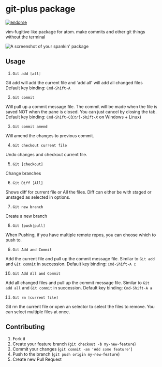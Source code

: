 # git-plus package

[![endorse](https://api.coderwall.com/akonwi/endorsecount.png)](https://coderwall.com/akonwi)

vim-fugitive like package for atom. make commits and other git things without the terminal

![A screenshot of your spankin' package](https://raw.githubusercontent.com/akonwi/git-plus/master/commit.gif)

## Usage
1. `Git add [all]`

  Git add will add the current file and 'add all' will add all changed files
  Default key binding: `Cmd-Shift-A`

2. `Git commit`

  Will pull up a commit message file. The commit will be made when the file is saved NOT when the pane is closed. You can just cancel by closing the tab.
  Default key binding: `Cmd-Shift-C`(*`Ctrl-Shift-X`* on Windows + Linux)

3. `Git commit amend`

  Will amend the changes to previous commit.

4. `Git checkout current file`

  Undo changes and checkout current file.

5. `Git [checkout]`

  Change branches

6. `Git Diff [All]`

  Shows diff for current file or All the files. Diff can either be with staged or unstaged as selected in options.

7. `Git new branch`

  Create a new branch

8. `Git [push|pull]`

  When Pushing, if you have multiple remote repos, you can choose which to push to.

9. `Git Add and Commit`

  Add the current file and pull up the commit message file. Similar to `Git add` and `Git commit` in succession.
  Default key binding: `Cmd-Shift-A c`

10. `Git Add All and Commit`

  Add all changed files and pull up the commit message file. Similar to `Git add all` and `Git commit` in succession.
  Default key binding: `Cmd-Shift-A a`

11. `Git rm [current file]`

  Git rm the current file or open an selector to select the files to remove. You can select multiple files at once.

## Contributing

1. Fork it
2. Create your feature branch (`git checkout -b my-new-feature`)
3. Commit your changes (`git commit -am 'Add some feature'`)
4. Push to the branch (`git push origin my-new-feature`)
5. Create new Pull Request
